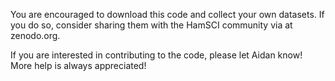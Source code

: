 You are encouraged to download this code and collect your own datasets. If you do so,
consider sharing them with the HamSCI community via at zenodo.org.

If you are interested in contributing to the code, please let Aidan know! More help is
always appreciated!
